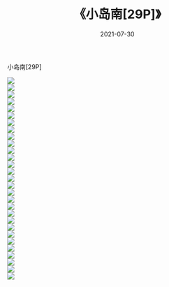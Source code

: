 ﻿---
layout: post
title:  《小岛南[29P]》
date:   2021-07-30
img: http://imgx.orgx.ga/漏D/2021/小岛南[29P]/000.jpg
categories: [美女, 清纯, 唯美]
---

小岛南[29P]

  ![](http://imgx.orgx.ga/漏D/2021/小岛南[29P]/001.jpg) <br> ![](http://imgx.orgx.ga/漏D/2021/小岛南[29P]/002.jpg) <br> ![](http://imgx.orgx.ga/漏D/2021/小岛南[29P]/003.jpg) <br> ![](http://imgx.orgx.ga/漏D/2021/小岛南[29P]/004.jpg) <br> ![](http://imgx.orgx.ga/漏D/2021/小岛南[29P]/005.jpg) <br> ![](http://imgx.orgx.ga/漏D/2021/小岛南[29P]/006.jpg) <br> ![](http://imgx.orgx.ga/漏D/2021/小岛南[29P]/007.jpg) <br> ![](http://imgx.orgx.ga/漏D/2021/小岛南[29P]/008.jpg) <br> ![](http://imgx.orgx.ga/漏D/2021/小岛南[29P]/009.jpg) <br> ![](http://imgx.orgx.ga/漏D/2021/小岛南[29P]/010.jpg) <br> ![](http://imgx.orgx.ga/漏D/2021/小岛南[29P]/011.jpg) <br> ![](http://imgx.orgx.ga/漏D/2021/小岛南[29P]/012.jpg) <br> ![](http://imgx.orgx.ga/漏D/2021/小岛南[29P]/013.jpg) <br> ![](http://imgx.orgx.ga/漏D/2021/小岛南[29P]/014.jpg) <br> ![](http://imgx.orgx.ga/漏D/2021/小岛南[29P]/015.jpg) <br> ![](http://imgx.orgx.ga/漏D/2021/小岛南[29P]/016.jpg) <br> ![](http://imgx.orgx.ga/漏D/2021/小岛南[29P]/017.jpg) <br> ![](http://imgx.orgx.ga/漏D/2021/小岛南[29P]/018.jpg) <br> ![](http://imgx.orgx.ga/漏D/2021/小岛南[29P]/019.jpg) <br> ![](http://imgx.orgx.ga/漏D/2021/小岛南[29P]/020.jpg) <br> ![](http://imgx.orgx.ga/漏D/2021/小岛南[29P]/021.jpg) <br> ![](http://imgx.orgx.ga/漏D/2021/小岛南[29P]/022.jpg) <br> ![](http://imgx.orgx.ga/漏D/2021/小岛南[29P]/023.jpg) <br> ![](http://imgx.orgx.ga/漏D/2021/小岛南[29P]/024.jpg) <br> ![](http://imgx.orgx.ga/漏D/2021/小岛南[29P]/025.jpg) <br> ![](http://imgx.orgx.ga/漏D/2021/小岛南[29P]/026.jpg) <br> ![](http://imgx.orgx.ga/漏D/2021/小岛南[29P]/027.jpg) <br> ![](http://imgx.orgx.ga/漏D/2021/小岛南[29P]/028.jpg) <br> ![](http://imgx.orgx.ga/漏D/2021/小岛南[29P]/029.jpg) <br>